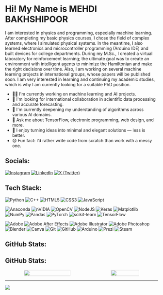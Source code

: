 # Hi! My Name is **MEHDI BAKHSHIPOOR**
I am interested in physics and programming, especially machine learning. After completing my basic physics courses, I chose the field of complex systems, where I simulated physical systems. In the meantime, I also learned electronics and microcontroller programming (Arduino IDE) and built devices for college departments. During my M.Sc., I created a virtual laboratory for reinforcement learning; the ultimate goal was to create an environment with intelligent agents to minimize the Hamiltonian and make the right decisions over time. Also, I am working on several machine learning projects in international groups, whose papers will be published soon. I am very interested in learning and continuing my academic studies, which is why I am currently looking for a suitable PhD position.


- 👨‍💻 I'm currently working on machine learning and AI projects.<br>
- 🤝 I'm looking for international collaboration in scientific data processing and accurate forecasting.<br>
- 🧠 I'm currently deepening my understanding of algorithms across various AI domains.<br>
- 💬 Ask me about TensorFlow, electronic programming, web design, and more.<br>
- 📌 I enjoy turning ideas into minimal and elegant solutions — less is better.<br>
- 😄 Fun fact: I’d rather write code from scratch than work with a messy one.


##  Socials:
[![Instagram](https://img.shields.io/badge/Instagram-%23E4405F.svg?logo=Instagram&logoColor=white)](https://instagram.com/https://www.instagram.com/mehdibakhshipoor/) 
[![LinkedIn](https://img.shields.io/badge/LinkedIn-%230077B5.svg?logo=linkedin&logoColor=white)](https://linkedin.com/in/https://www.linkedin.com/in/mehdi-bakhshipoor/) 
[![X (Twitter)](https://img.shields.io/badge/X-black.svg?logo=X&logoColor=white)](https://x.com/https://x.com/mehdi_bp_1999) 

##  Tech Stack: 
![Python](https://img.shields.io/badge/python-3670A0?style=for-the-badge&logo=python&logoColor=ffdd54)
![C++](https://img.shields.io/badge/c++-%2300599C.svg?style=for-the-badge&logo=c%2B%2B&logoColor=white)
![HTML5](https://img.shields.io/badge/html5-%23E34F26.svg?style=for-the-badge&logo=html5&logoColor=white) 
![CSS3](https://img.shields.io/badge/css3-%231572B6.svg?style=for-the-badge&logo=css3&logoColor=white)
![JavaScript](https://img.shields.io/badge/javascript-%23323330.svg?style=for-the-badge&logo=javascript&logoColor=%23F7DF1E)

![Anaconda](https://img.shields.io/badge/Anaconda-%2344A833.svg?style=for-the-badge&logo=anaconda&logoColor=white) 
![nVIDIA](https://img.shields.io/badge/cuda-000000.svg?style=for-the-badge&logo=nVIDIA&logoColor=green) 
![OpenCV](https://img.shields.io/badge/opencv-%23white.svg?style=for-the-badge&logo=opencv&logoColor=white) 
![NodeJS](https://img.shields.io/badge/node.js-6DA55F?style=for-the-badge&logo=node.js&logoColor=white) 
![Keras](https://img.shields.io/badge/Keras-%23D00000.svg?style=for-the-badge&logo=Keras&logoColor=white) 
![Matplotlib](https://img.shields.io/badge/Matplotlib-%23ffffff.svg?style=for-the-badge&logo=Matplotlib&logoColor=black) 
![NumPy](https://img.shields.io/badge/numpy-%23013243.svg?style=for-the-badge&logo=numpy&logoColor=white) 
![Pandas](https://img.shields.io/badge/pandas-%23150458.svg?style=for-the-badge&logo=pandas&logoColor=white) 
![PyTorch](https://img.shields.io/badge/PyTorch-%23EE4C2C.svg?style=for-the-badge&logo=PyTorch&logoColor=white) 
![scikit-learn](https://img.shields.io/badge/scikit--learn-%23F7931E.svg?style=for-the-badge&logo=scikit-learn&logoColor=white) 
![TensorFlow](https://img.shields.io/badge/TensorFlow-%23FF6F00.svg?style=for-the-badge&logo=TensorFlow&logoColor=white) 

![Adobe](https://img.shields.io/badge/adobe-%23FF0000.svg?style=for-the-badge&logo=adobe&logoColor=white) 
![Adobe After Effects](https://img.shields.io/badge/Adobe%20After%20Effects-9999FF.svg?style=for-the-badge&logo=Adobe%20After%20Effects&logoColor=white) 
![Adobe Illustrator](https://img.shields.io/badge/adobe%20illustrator-%23FF9A00.svg?style=for-the-badge&logo=adobe%20illustrator&logoColor=white) 
![Adobe Photoshop](https://img.shields.io/badge/adobe%20photoshop-%2331A8FF.svg?style=for-the-badge&logo=adobe%20photoshop&logoColor=white) 
![Blender](https://img.shields.io/badge/blender-%23F5792A.svg?style=for-the-badge&logo=blender&logoColor=white) 
![Canva](https://img.shields.io/badge/Canva-%2300C4CC.svg?style=for-the-badge&logo=Canva&logoColor=white) 
![Git](https://img.shields.io/badge/git-%23F05033.svg?style=for-the-badge&logo=git&logoColor=white) 
![GitHub](https://img.shields.io/badge/github-%23121011.svg?style=for-the-badge&logo=github&logoColor=white) 
![Arduino](https://img.shields.io/badge/-Arduino-00979D?style=for-the-badge&logo=Arduino&logoColor=white) 
![Prezi](https://img.shields.io/badge/Prezi-%23000000.svg?style=for-the-badge&logo=Prezi&logoColor=white) 
![Steam](https://img.shields.io/badge/steam-%23000000.svg?style=for-the-badge&logo=steam&logoColor=white)

##  GitHub Stats:
##  GitHub Stats:

<div align="center">
  <div style="display: flex; flex-wrap: nowrap; justify-content: center; align-items: center; gap: 10px;">
    <img src="https://github-readme-stats.vercel.app/api?username=mehdibp&theme=dark&hide_border=true&include_all_commits=false&count_private=false" style="max-width: 100%; width: 55%; height: auto;" />
    <img src="https://github-readme-stats.vercel.app/api/top-langs/?username=mehdibp&theme=dark&hide_border=true&include_all_commits=false&count_private=false&layout=compact" style="max-width: 100%; width: 43%; height: auto;"/>
  </div>
</div>

<!-- <div align="center">
  <div style="display: flex; flex-wrap: nowrap; justify-content: center; align-items: center; gap: 10px;">
    <img src="https://github-readme-stats.vercel.app/api?username=mehdibp&theme=dark&hide_border=true&include_all_commits=false&count_private=false" style="max-width: 100%; width: 46%; height: auto;" />
    <img src="https://nirzak-streak-stats.vercel.app/?user=mehdibp&theme=dark&hide_border=true" style="max-width: 100%; width: 50%; height: auto;" />
  </div>
</div>
<br>
<div align="center">
  <img src="https://github-readme-stats.vercel.app/api/top-langs/?username=mehdibp&theme=dark&hide_border=true&include_all_commits=false&count_private=false&layout=compact" />
</div> -->

<!-- 
## 🏆 GitHub Trophies
![](https://github-profile-trophy.vercel.app/?username=mehdibp&theme=radical&no-frame=false&no-bg=true&margin-w=4) -->


---
[![](https://visitcount.itsvg.in/api?id=mehdibp&icon=0&color=0)](https://visitcount.itsvg.in)
